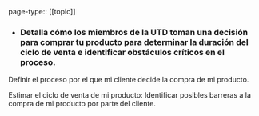 page-type:: [[topic]]
- ### Detalla cómo los miembros de la UTD toman una decisión para comprar tu producto para determinar la duración del ciclo de venta e identificar obstáculos críticos en el proceso.

Definir el proceso por el que mi cliente decide la compra de mi producto.

Estimar el ciclo de venta de mi producto: Identificar posibles barreras a la compra de mi producto por parte del cliente.


